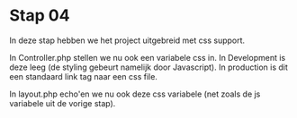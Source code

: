 # Stap 04

In deze stap hebben we het project uitgebreid met css support.

In Controller.php stellen we nu ook een variabele css in. In Development is deze leeg (de styling gebeurt namelijk door Javascript). In production is dit een standaard link tag naar een css file.

In layout.php echo'en we nu ook deze css variabele (net zoals de js variabele uit de vorige stap).
